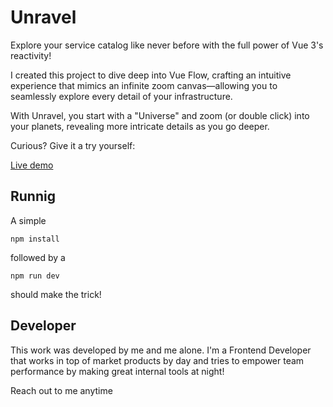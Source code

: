 # Unravel

Explore your service catalog like never before with the full power of Vue 3's reactivity!

I created this project to dive deep into Vue Flow, crafting an intuitive experience that mimics an infinite zoom canvas—allowing you to seamlessly explore every detail of your infrastructure.

With Unravel, you start with a "Universe" and zoom (or double click) into your planets, revealing more intricate details as you go deeper.

Curious? Give it a try yourself:

[Live demo](https://unravel-a3818.web.app/home)

## Runnig

A simple

`npm install`

followed by a

`npm run dev`

should make the trick!

## Developer

This work was developed by me and me alone. I'm a Frontend Developer that works in top of market products by day and tries to empower team performance by making great internal tools at night!

Reach out to me anytime
